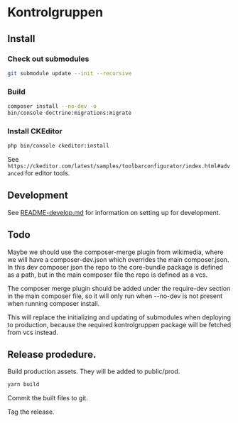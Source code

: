 # Kontrolgruppen

## Install

### Check out submodules
````sh
git submodule update --init --recursive
````

### Build
```sh
composer install --no-dev -o
bin/console doctrine:migrations:migrate
```

### Install CKEditor

```sh
php bin/console ckeditor:install
```

See `https://ckeditor.com/latest/samples/toolbarconfigurator/index.html#advanced` for editor tools.

## Development

See [README-develop.md](README-develop.md) for information on setting up for development.

## Todo
Maybe we should use the composer-merge plugin from wikimedia, where we will have a composer-dev.json which overrides the 
main composer.json. In this dev composer json the repo to the core-bundle package is defined as a path, but in the main
composer file the repo is defined as a vcs.

The composer merge plugin should be added under the require-dev section in the main composer file, so it will only 
run when --no-dev is not present when running composer install. 

This will replace the initializing and updating of submodules when deploying to production, because the required kontrolgruppen 
package will be fetched from vcs instead.

## Release prodedure.

Build production assets. They will be added to public/prod.

```sh
yarn build
```

Commit the built files to git.

Tag the release.
